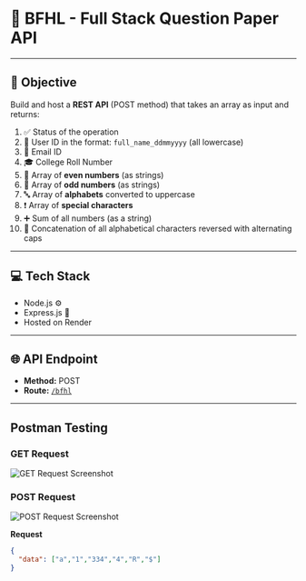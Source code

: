 # 🚀 BFHL - Full Stack Question Paper API

---

## 🎯 Objective

Build and host a **REST API** (POST method) that takes an array as input and returns:

1. ✅ Status of the operation  
2. 👤 User ID in the format: `full_name_ddmmyyyy` (all lowercase)  
3. 📧 Email ID  
4. 🎓 College Roll Number  
5. 🔢 Array of **even numbers** (as strings)  
6. 🔢 Array of **odd numbers** (as strings)  
7. 🔤 Array of **alphabets** converted to uppercase  
8. ❗ Array of **special characters**  
9. ➕ Sum of all numbers (as a string)  
10. 🔄 Concatenation of all alphabetical characters reversed with alternating caps  

---

## 💻 Tech Stack

- Node.js ⚙️  
- Express.js 🚂  
- Hosted on Render 

---

## 🌐 API Endpoint

- **Method:** POST  
- **Route:** [`/bfhl`](https://bfhl-1-hgas.onrender.com/bfhl)  

---

## Postman Testing

### GET Request

![GET Request Screenshot](./screenshots/postman_get.png)

### POST Request

![POST Request Screenshot](./screenshots/postman_post.png)

**Request**

```json
{
  "data": ["a","1","334","4","R","$"]
}
